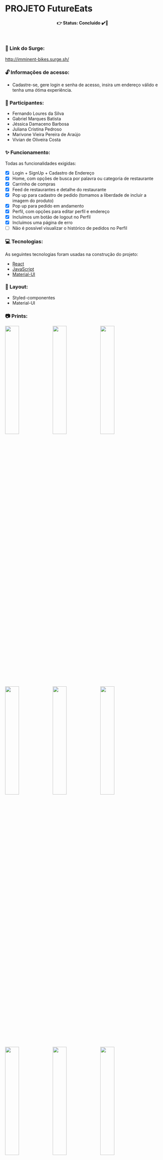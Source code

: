 # PROJETO FutureEats

<h4 align='center'>
👉 Status: Concluído ✔️👏
</h4>
<br />

### 🔗 Link do Surge: 
http://imminent-bikes.surge.sh/
<br />

### 🔓 Informações de acesso:
- Cadastre-se, gere login e senha de acesso, insira um endereço válido e tenha uma ótima experiência.

### 🙋 Participantes:
- Fernando Loures da Silva
- Gabriel Marques Batista
- Jéssica Damaceno Barbosa
- Juliana Cristina Pedroso
- Marivone Vieira Pereira de Araújo
- Vivian de Oliveira Costa  

### ✨ Funcionamento:
Todas as funcionalidades exigidas:
- [x] Login + SignUp + Cadastro de Endereço
- [x] Home, com opções de busca por palavra ou categoria de restaurante
- [x] Carrinho de compras
- [x] Feed de restaurantes e detalhe do restaurante
- [x] Pop up para cadastro de pedido (tomamos a liberdade de incluir a imagem do produto)
- [x] Pop up para pedido em andamento
- [x] Perfil, com opções para editar perfil e endereço
- [x] Incluímos um botão de logout no Perfil
- [x] Incluímos uma página de erro
- [ ] Não é possível visualizar o histórico de pedidos no Perfil

### 💻 Tecnologias:
As seguintes tecnologias foram usadas na construção do projeto:
- [React](https://pt-br.reactjs.org/)
- [JavaScript](https://www.javascript.com/)
- [Material-UI](https://material-ui.com/pt/)

### 🎨 Layout:
- Styled-componentes
- Material-UI

### 📷 Prints:
<img src="https://user-images.githubusercontent.com/68782453/110254923-090f6280-7f70-11eb-96bf-4a9ebd336f2b.png" width="30%"></img> 
<img src="https://user-images.githubusercontent.com/68782453/110254933-14fb2480-7f70-11eb-8675-3dc77f1b33ce.png" width="30%"></img> 
<img src="https://user-images.githubusercontent.com/68782453/110254956-29d7b800-7f70-11eb-98d9-6d433f7b030b.png" width="30%"></img> 
<img src="https://user-images.githubusercontent.com/68782453/110254977-48d64a00-7f70-11eb-8000-386b2bfe6e9e.png" width="30%"></img> 
<img src="https://user-images.githubusercontent.com/68782453/110254995-686d7280-7f70-11eb-9039-2caa63f89110.png" width="30%"></img> 
<img src="https://user-images.githubusercontent.com/68782453/110255002-74f1cb00-7f70-11eb-95fa-01120fb0e520.png" width="30%"></img> 
<img src="https://user-images.githubusercontent.com/68782453/110255017-84711400-7f70-11eb-97e2-096b86298d4f.png" width="30%"></img> 
<img src="https://user-images.githubusercontent.com/68782453/110255058-af5b6800-7f70-11eb-8fbd-2fcde6caa1fd.png" width="30%"></img> 
<img src="https://user-images.githubusercontent.com/68782453/110255066-b84c3980-7f70-11eb-89b6-38b409e288f0.png" width="30%"></img> 
<img src="https://user-images.githubusercontent.com/68782453/110255075-c306ce80-7f70-11eb-96b6-28c089345dc4.png" width="30%"></img> 
<img src="https://user-images.githubusercontent.com/68782453/110255089-cc903680-7f70-11eb-9172-39323ad23c4d.png" width="30%"></img> 
<img src="https://user-images.githubusercontent.com/68782453/110254986-54c20c00-7f70-11eb-8158-f4aeba95d20b.png" width="30%"></img> 

<hr />
